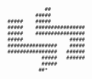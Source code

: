                                          


                                                                                
                                        ##                                      
                                     #####                                      
                            #####    #####                                      
                            #####    ################                           
                            #####    ################                           
                            #####               #####                           
                            ################    #####                           
                            ################   ######                           
                                       #####   ######                           
                                       #####                                    
                                      ##*                                       
                                                                                
                                                                                
